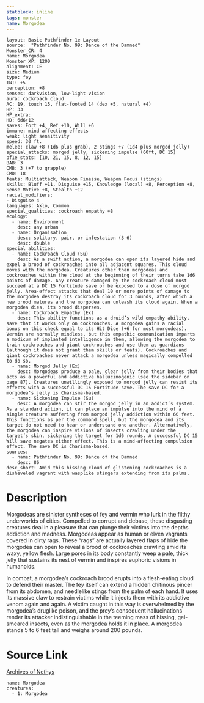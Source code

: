 ```yaml
---
statblock: inline
tags: monster
name: Morgodea
---
```

```statblock
layout: Basic Pathfinder 1e Layout
source:  "Pathfinder No. 99: Dance of the Damned"
Monster_CR: 4
name: Morgodea
Monster_XP: 1200
alignment: CE
size: Medium
type: fey
INI: +5
perception: +8
senses: darkvision, low-light vision
aura: cockroach cloud
AC: 19, touch 15, flat-footed 14 (dex +5, natural +4)
HP: 33
HP_extra: 
HD: 6d6+12
saves: Fort +4, Ref +10, Will +6
immune: mind-affecting effects
weak: light sensitivity
speed: 30 ft.
melee: claw +8 (1d6 plus grab), 2 stings +7 (1d4 plus morgod jelly)
special_attacks: morgod jelly, sickening impulse (60ft, DC 15)
pf1e_stats: [10, 21, 15, 8, 12, 15]
BAB: 3
CMB: 3 (+7 to grapple)
CMD: 18
feats: Multiattack, Weapon Finesse, Weapon Focus (stings)
skills: Bluff +11, Disguise +15, Knowledge (local) +8, Perception +8, Sense Motive +8, Stealth +12
racial_modifiers:
- Disguise 4
languages: Aklo, Common
special_qualities: cockroach empathy +8
ecology:
  - name: Environment
    desc: any urban
  - name: Organisation
    desc: solitary, pair, or infestation (3-6)
    desc: double
special_abilities:
  - name: Cockroach Cloud (Su)
    desc: As a swift action, a morgodea can open its layered hide and expel a brood of cockroaches into all adjacent squares. This cloud moves with the morgodea. Creatures other than morgodeas and cockroaches within the cloud at the beginning of their turns take 1d6 points of damage. Any creature damaged by the cockroach cloud must succeed at a DC 15 Fortitude save or be exposed to a dose of morgod jelly. Area-effect attacks that deal 10 or more points of damage to the morgodea destroy its cockroach cloud for 3 rounds, after which a new brood matures and the morgodea can unleash its cloud again. When a morgodea dies, its brood disperses.
  - name: Cockroach Empathy (Ex)
    desc: This ability functions as a druid’s wild empathy ability, save that it works only on cockroaches. A morgodea gains a racial bonus on this check equal to its Hit Dice (+6 for most morgodeas). Vermin are normally mindless, but this empathic communication imparts a modicum of implanted intelligence in them, allowing the morgodea to train cockroaches and giant cockroaches and use them as guardians (although it does not grant them skills or feats). Cockroaches and giant cockroaches never attack a morgodea unless magically compelled to do so.
  - name: Morgod Jelly (Ex)
    desc: Morgodeas produce a pale, clear jelly from their bodies that acts as a powerful and addictive hallucinogenic (see the sidebar on page 87). Creatures unwillingly exposed to morgod jelly can resist its effects with a successful DC 15 Fortitude save. The save DC for a morgodea’s jelly is Charisma-based.
  - name: Sickening Impulse (Su)
    desc: A morgodea can stir the morgod jelly in an addict’s system. As a standard action, it can place an impulse into the mind of a single creature suffering from morgod jelly addiction within 60 feet. This functions as per the command spell, but the morgodea and its target do not need to hear or understand one another. Alternatively, the morgodea can inspire visions of insects crawling under the target’s skin, sickening the target for 1d6 rounds. A successful DC 15 Will save negates either effect. This is a mind-affecting compulsion effect. The save DC is Charisma-based.
sources:
  - name: Pathfinder No. 99: Dance of the Damned
    desc: 86
desc_short: Amid this hissing cloud of glistening cockroaches is a disheveled vagrant with wasplike stingers extending from its palms.
```
# Description
Morgodeas are sinister syntheses of fey and vermin who lurk in the filthy underworlds of cities. Compelled to corrupt and debase, these disgusting creatures deal in a pleasure that can plunge their victims into the depths addiction and madness. Morgodeas appear as human or elven vagrants covered in dirty rags. These “rags” are actually layered flaps of hide the morgodea can open to reveal a brood of cockroaches crawling amid its waxy, yellow flesh. Large pores in its body constantly weep a pale, thick jelly that sustains its nest of vermin and inspires euphoric visions in humanoids.

In combat, a morgodea’s cockroach brood erupts into a flesh-eating cloud to defend their master. The fey itself can extend a hidden chitinous pincer from its abdomen, and needlelike stings from the palm of each hand. It uses its massive claw to restrain victims while it injects them with its addictive venom again and again. A victim caught in this way is overwhelmed by the morgodea’s druglike poison, and the prey’s consequent hallucinations render its attacker indistinguishable in the teeming mass of hissing, gel-smeared insects, even as the morgodea holds it in place. A morgodea stands 5 to 6 feet tall and weighs around 200 pounds.
# Source Link
[Archives of Nethys](https://aonprd.com/MonsterDisplay.aspx?ItemName=Morgodea)
```encounter-table
name: Morgodea
creatures:
  - 1: Morgodea
```
